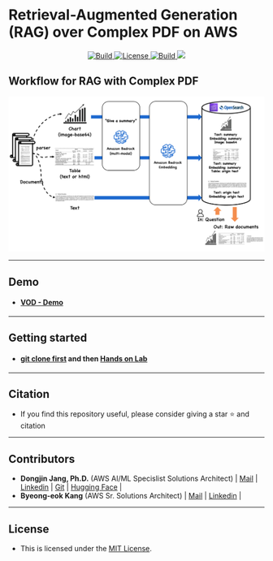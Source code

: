 <h1 align="left"><b>Retrieval-Augmented Generation (RAG) over Complex PDF on AWS</b></h1>
<p align="center">
    <a href="https://github.com/aws-samples">
            <img alt="Build" src="https://img.shields.io/badge/Contribution-Welcome-blue">
    </a>
    <a href="https://github.com/aws-samples/aws-ai-ml-workshop-kr/blob/master/LICENSE">
        <img alt="License" src="https://img.shields.io/badge/LICENSE-MIT-green">
    </a>
    <a href="https://github.com/aws-samples/aws-ai-ml-workshop-kr/tree/master/genai/aws-gen-ai-kr/20_applications/02_qa_chatbot">
        <img alt="Build" src="https://img.shields.io/badge/AdvancedRAG-1.0-red">
    <a href="https://hits.seeyoufarm.com"><img src="https://hits.seeyoufarm.com/api/count/incr/badge.svg?url=https%3A%2F%2Fgithub.com%2Faws-samples%2Faws-ai-ml-workshop-kr%2Ftree%2Fmaster%2Fgenai%2Faws-gen-ai-kr%2F20_applications%2F02_qa_chatbot%2F10_hands_on_lab%2F02_rag_over_complex_pdf&count_bg=%2379C83D&title_bg=%23555555&icon=&icon_color=%23E7E7E7&title=hits&edge_flat=false"/>
    </a>
</p>

## <div id="Main">**Workflow for RAG with Complex PDF**</div>
<img src="../../../../imgs/advanced-rag/complex-pdf/complex-pdf-workflow.png"  width="800">

- - -
## <div id="Demo">**Demo**</div>
- #### <span style="#FF69B4;"> [VOD - Demo](https://www.youtube.com/watch?v=8YpfTuEbqJk)</span>

- - -

## <div id="Started">**Getting started**</div>
- #### <span style="#FF69B4;"> [git clone first](https://github.com/aws-samples/aws-ai-ml-workshop-kr.git) and then [Hands on Lab](./01_rag_over_complex_doc.ipynb)</span>

- - -

## <div id="Citation">**Citation**</div>
- <span style="#FF69B4;"> If you find this repository useful, please consider giving a star ⭐ and citation</span>
- - -

## <div id="Contributors">**Contributors**</div>
- <span style="#FF69B4;"> **Dongjin Jang, Ph.D.** (AWS AI/ML Specislist Solutions Architect) | [Mail](mailto:dongjinj@amazon.com) | [Linkedin](https://www.linkedin.com/in/dongjin-jang-kr/) | [Git](https://github.com/dongjin-ml) | [Hugging Face](https://huggingface.co/Dongjin-kr) |</span>
- <span style="#FF69B4;"> **Byeong-eok Kang** (AWS Sr. Solutions Architect) | [Mail](mailto:eokkang@amazon.com) | [Linkedin](https://www.linkedin.com/in/byeong-eok-kang-15330221/) |</span>
- - -

## <div id="License">**License**</div>
- <span style="#FF69B4;"> This is licensed under the [MIT License](https://github.com/aws-samples/aws-ai-ml-workshop-kr/blob/master/LICENSE). </span>

